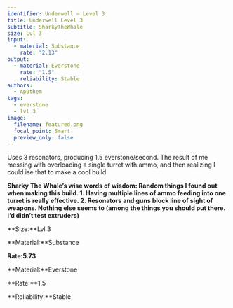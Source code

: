 ```yaml
---
identifier: Underwell – Level 3
title: Underwell Level 3
subtitle: SharkyTheWhale
size: Lvl 3
input:
  - material: Substance
    rate: "2.13"
output:
  - material: Everstone
    rate: "1.5"
    reliability: Stable
authors:
  - Ap0them
tags:
  - everstone
  - lvl 3
image:
  filename: featured.png
  focal_point: Smart
  preview_only: false
---
```

Uses 3 resonators, producing 1.5 everstone/second. The result of me messing with overloading a single turret with ammo, and then realizing I could ise that to make a cool build

**Sharky The Whale’s wise words of wisdom: Random things I found out when making this build. 1. Having multiple lines of ammo feeding into one turret is really effective. 2. Resonators and guns block line of sight of weapons. Nothing else seems to (among the things you should put there. I’d didn’t test extruders)**

**Size:**Lvl 3

**Material:**Substance

**Rate:5.73**

**Material:**Everstone

**Rate:**1.5

**Reliability:**Stable